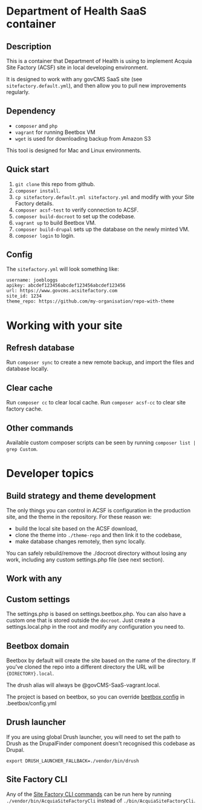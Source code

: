 # Department of Health SaaS container

## Description

This is a container that Department of Health is using to implement Acquia Site Factory (ACSF) site
in local developing environment.

It is designed to work with any govCMS SaaS site (see `sitefactory.default.yml`), and then allow
you to pull new improvements regularly.

## Dependency

* `composer` and `php`
* `vagrant` for running Beetbox VM
* `wget` is used for downloading backup from Amazon S3

This tool is designed for Mac and Linux environments. 

## Quick start

1. `git clone` this repo from github.
2. `composer install`.
4. `cp sitefactory.default.yml sitefactory.yml` and modify with your Site Factory details.
5. `composer acsf-test` to verify connection to ACSF.
6. `composer build-docroot` to set up the codebase.
7. `vagrant up` to build Beetbox VM.
8. `composer build-drupal` sets up the database on the newly minted VM.
9. `composer login` to login.

## Config

The `sitefactory.yml` will look something like:
```
username: joebloggs
apikey: abcdef123456abcdef123456abcdef123456
url: https://www.govcms.acsitefactory.com
site_id: 1234
theme_repo: https://github.com/my-organisation/repo-with-theme
```

# Working with your site

## Refresh database

Run `composer sync` to create a new remote backup, and import the files and database locally.

## Clear cache

Run `composer cc` to clear local cache.
Run `composer acsf-cc` to clear site factory cache.

## Other commands

Available custom composer scripts can be seen by running `composer list | grep Custom`.

# Developer topics

## Build strategy and theme development

The only things you can control in ACSF is configuration in the production site, and the 
theme in the repository. For these reason we:
 
* build the local site based on the ACSF download,
* clone the theme into `./theme-repo` and then link it to the codebase,
* make database changes remotely, then sync locally.

You can safely rebuild/remove the ./docroot directory without losing any work, including any
custom settings.php file (see next section).

## Work with any 


## Custom settings

The settings.php is based on settings.beetbox.php. You can also have a custom one that is
stored outside the `docroot`. Just create a settings.local.php in the root and modify any
configuration you need to.

## Beetbox domain

Beetbox by default will create the site based on the name of the directory. If you've cloned the repo into
a different directory the URL will be `{DIRECTORY}.local`.

The drush alias will always be @govCMS-SaaS-vagrant.local. 

The project is based on beetbox, so you can override
[beetbox config](https://github.com/beetboxvm/beetbox/blob/master/.beetbox/config.yml) in .beetbox/config.yml

## Drush launcher

If you are using global Drush launcher, you will need to set the path to Drush as the 
DrupalFinder component doesn't recognised this codebase as Drupal.

```
export DRUSH_LAUNCHER_FALLBACK=./vendor/bin/drush
```

## Site Factory CLI

Any of the [Site Factory CLI commands](https://github.com/rujiali/acquia-site-factory-cli#usage) can be run here
by running `./vendor/bin/AcquiaSiteFactoryCli` instead of `./bin/AcquiaSiteFactoryCli`.



